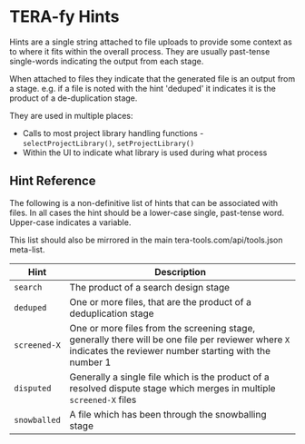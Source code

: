 TERA-fy Hints
=============
Hints are a single string attached to file uploads to provide some context as to where it fits within the overall process. They are usually past-tense single-words indicating the output from each stage.

When attached to files they indicate that the generated file is an output from a stage. e.g. if a file is noted with the hint 'deduped' it indicates it is the product of a de-duplication stage.

They are used in multiple places:

* Calls to most project library handling functions - `selectProjectLibrary()`, `setProjectLibrary()`
* Within the UI to indicate what library is used during what process


Hint Reference
--------------
The following is a non-definitive list of hints that can be associated with files. In all cases the hint should be a lower-case single, past-tense word. Upper-case indicates a variable.

This list should also be mirrored in the main tera-tools.com/api/tools.json meta-list.


| Hint         | Description                                                                                                                                                  |
|--------------|--------------------------------------------------------------------------------------------------------------------------------------------------------------|
| `search`     | The product of a search design stage                                                                                                                         |
| `deduped`    | One or more files, that are the product of a deduplication stage                                                                                             |
| `screened-X` | One or more files from the screening stage, generally there will be one file per reviewer where `X` indicates the reviewer number starting with the number 1 |
| `disputed`   | Generally a single file which is the product of a resolved dispute stage which merges in multiple `screened-X` files                                         |
| `snowballed` | A file which has been through the snowballing stage                                                                                                          |
